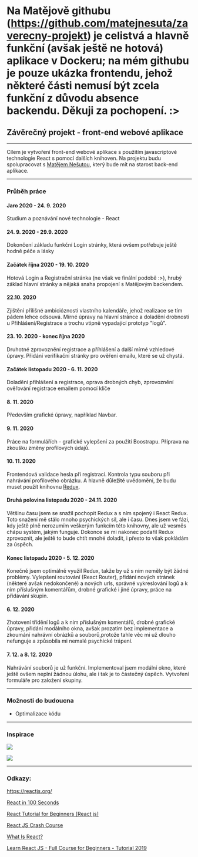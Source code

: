 <h1>Na Matějově githubu (<a href="github.com/matejnesuta/zaverecny-projekt"><b>https://github.com/matejnesuta/zaverecny-projekt</b></a>) je celistvá a hlavně funkční (avšak ještě ne hotová) aplikace v Dockeru; na mém githubu je pouze ukázka frontendu, jehož některé části nemusí být zcela funkční z důvodu absence backendu. Děkuji za pochopení. :></h1>
<h2>Závěrečný projekt - front-end webové aplikace</h2>
<hr>
<p>Cílem je vytvoření front-end webové aplikace s použitím javascriptové technologie React s pomocí dalších knihoven. Na projektu budu spolupracovat s <a href="https://github.com/matejnesuta">Matějem Nešutou</a>, který bude mít na starost back-end aplikace.</p>
<hr>
<h3>Průběh práce</h3>
<h4>Jaro 2020 - 24. 9. 2020</h4>
  <p>Studium a poznávání nové technologie - React</p>
<h4>24. 9. 2020 - 29.9. 2020</h4>
  <p>Dokončení základu funkční Login stránky, která ovšem potřebuje ještě hodně péče a lásky</p>
 <h4>Začátek října 2020 - 19. 10. 2020 </h4>
  <p>Hotová Login a Registrační stránka (ne však ve finální podobě :>), hrubý základ hlavní stránky a nějaká snaha propojení s Matějovým backendem.</p>
 <h4>22.10. 2020</h4>
  <p>Zjištění přílišné ambicióznosti vlastního kalendáře, jehož realizace se tím pádem lehce odsouvá. Mírné úpravy na hlavní stránce a doladění drobnosti u       Přihlášení/Registrace a trochu vtipně vypadající prototyp "logů".</p>
 <h4>23. 10. 2020 - konec října 2020</h4>
    <p>Druhotné zprovoznění registrace a příhlášení a další mírné vzhledové úpravy. Přidání verifikační stránky pro ověření emailu, které se už chystá.</p>
 <h4>Začátek listopadu 2020 - 6. 11. 2020</h4>
    <p>Doladění přihlášení a registrace, oprava drobných chyb, zprovoznění ověřování registrace emailem pomocí klíče</p>
 <h4>8. 11. 2020</h4>
   <p>Především grafické úpravy, například Navbar.</p>
 <h4>9. 11. 2020</h4>
   <p>Práce na formulářích - grafické vylepšení za použití Boostrapu. Příprava na zkoušku změny profilových údajů.</p>
 <h4>10. 11. 2020</h4>
  <p>Frontendová validace hesla při registraci. Kontrola typu souboru při nahrávání profilového obrázku. A hlavně důležité uvědomění, že budu muset použít knihovnu <a href="https://redux.js.org/">Redux</a>.</p>
  <h4>Druhá polovina listopadu 2020 - 24.11. 2020 </h4>
  <p>Většinu času jsem se snažil pochopit Redux a s ním spojený i React Redux. Toto snažení mě stálo mnoho psychických sil, ale i času. Dnes jsem ve fázi, kdy ještě plně nerozumím veškerým funkcím této knihovny, ale už vesměs chápu systém, jakým funguje. Dokonce se mi nakonec podařil Redux zprovoznit, ale ještě to bude chtít mnohé doladit, i přesto to však pokládám za úspěch.</p>
   <h4>Konec listopadu 2020 - 5. 12. 2020</h4>
  <p>Konečně jsem optimálně využil Redux, takže by už s ním neměly být žádné problémy. Vylepšení routování (React Router), přidání nových stránek (některé avšak nedokončené) a nových urls, správné vykreslování logů a k ním příslušným komentářům, drobné grafické i jiné úpravy, práce na přidávání skupin.</p>
  <h4>6. 12. 2020</h4>
  <p>Zhotovení třídění logů a k nim příslušným komentářů, drobné grafické úpravy, přidání modálního okna, avšak prozatím bez implementace a zkoumání nahrávní obrázků a souborů,protože tahle věc mi už dlouho nefunguje a způsobila mi nemalé psychické trápení.</p>
  <h4>7. 12. a 8. 12. 2020</h4>
  <p>Nahrávání souborů je už funkční. Implementoval jsem modální okno, které ještě ovšem neplní žádnou úlohu, ale i tak je to částečný úspěch. Vytvoření formuláře pro založení skupiny.</p>
<hr>
<h3>Možnosti do budoucna</h3>
<ul>
  <li>Optimalizace kódu</li>
</ul>
<hr>
<h3>Inspirace</h3>
<p><img src="https://1t1rycb9er64f1pgy2iuseow-wpengine.netdna-ssl.com/wp-content/uploads/2017/08/Task-board-1-900x499.png"></p>
<p><img src="https://cdn.discordapp.com/attachments/495633595713454105/707280017742364802/Marketing___MeisterTask_-_Google_Chrome_2019-01-24_09.png"></p>
<hr>
<h3>Odkazy:</h3>
<p><a href="https://reactjs.org/">https://reactjs.org/</a></p>
<p><a href="https://www.youtube.com/watch?v=Tn6-PIqc4UM">React in 100 Seconds</a></p>
<p><a href="https://www.youtube.com/watch?v=Ke90Tje7VS0">React Tutorial for Beginners [React js]<a/></p>
<p><a href="https://www.youtube.com/watch?v=sBws8MSXN7A">React JS Crash Course</a></p>
<p><a href="https://www.youtube.com/watch?v=0KlRgFEEz0g">What Is React?</a></p>
<p><a href="https://www.youtube.com/watch?v=DLX62G4lc44">Learn React JS - Full Course for Beginners - Tutorial 2019</a></p>
